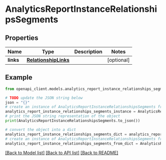 # AnalyticsReportInstanceRelationshipsSegments


## Properties

Name | Type | Description | Notes
------------ | ------------- | ------------- | -------------
**links** | [**RelationshipLinks**](RelationshipLinks.md) |  | [optional] 

## Example

```python
from openapi_client.models.analytics_report_instance_relationships_segments import AnalyticsReportInstanceRelationshipsSegments

# TODO update the JSON string below
json = "{}"
# create an instance of AnalyticsReportInstanceRelationshipsSegments from a JSON string
analytics_report_instance_relationships_segments_instance = AnalyticsReportInstanceRelationshipsSegments.from_json(json)
# print the JSON string representation of the object
print(AnalyticsReportInstanceRelationshipsSegments.to_json())

# convert the object into a dict
analytics_report_instance_relationships_segments_dict = analytics_report_instance_relationships_segments_instance.to_dict()
# create an instance of AnalyticsReportInstanceRelationshipsSegments from a dict
analytics_report_instance_relationships_segments_from_dict = AnalyticsReportInstanceRelationshipsSegments.from_dict(analytics_report_instance_relationships_segments_dict)
```
[[Back to Model list]](../README.md#documentation-for-models) [[Back to API list]](../README.md#documentation-for-api-endpoints) [[Back to README]](../README.md)


